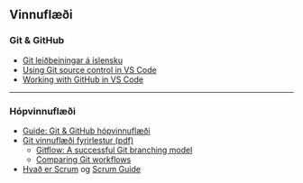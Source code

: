 ## Vinnuflæði

### Git & GitHub

- [Git leiðbeiningar á íslensku](https://github.com/gaui/git) 
- [Using Git source control in VS Code](https://code.visualstudio.com/docs/editor/versioncontrol) 
- ​[Working with GitHub in VS Code](https://code.visualstudio.com/docs/editor/github)

  
<!-- 
- [Git Handbók á íslensku (pdf)](https://github.com/GunnarThorunnarson/VEFTHROUN/blob/master/gogn/Git_Handbok_islensk.pdf)
- [Github skills](https://skills.github.com/)
- [Sourcetree](https://www.sourcetreeapp.com/) Git GUI 
- [Github: Git Cheat Sheet](https://training.github.com/downloads/github-git-cheat-sheet.pdf)
- [Github Desktop](https://desktop.github.com/) 
- [Using Git in VS Code](https://code.visualstudio.com/docs/introvideos/versioncontrol)  (fókus á bara Git án þess að nota Github)
-->

---

### Hópvinnuflæði
- [Guide: Git & GitHub hópvinnuflæði](https://github.com/GunnarThorunnarson/CodeVoyagers/tree/develop/Guides/Workflow%20Long)
- [Git vinnuflæði fyrirlestur (pdf)](https://github.com/GunnarThorunnarson/VEFTHROUN/blob/master/gogn/Git_fyrirlestur.pdf)
  - [Gitflow: A successful Git branching model](https://nvie.com/posts/a-successful-git-branching-model/)
  - [Comparing Git workflows](https://www.atlassian.com/git/tutorials/comparing-workflows)
- [Hvað er Scrum](https://www.scrum.org/resources/what-is-scrum) og [Scrum Guide](https://www.scrumguides.org/scrum-guide.html)
  
<!--
![Skýringarmynd af Gitflow](https://github.com/GunnarThorunnarson/VEFTHROUN/blob/master/myndir/Gitflow.svg)
Þessi mynd sýnir virkni Gitflow. Eitt `main` branch heldur utan um stable útgáfu appsins hverju sinni. 
- `develop` branch-ið er uppfært þegar eiginleikar (`feature` eða `bugfix`) eru tilbúin. 
- `feature` branch verða búin til þegar einhver vill prófa að bæta einhverju nýju við og ef það virkar vel verður það merge-að `develop` branchinu. 
- Þegar tími er til kominn eru búin til `release` sem eru sameinuð við `master` branch-ið.
-->

<!--
### Skipulag 
- [How to setup a GitHub organization, project and team](https://github.com/collab-uniba/socialcde4eclipse/wiki/How-to-setup-a-GitHub-organization,-project-and-team)
- [Github Project managment](https://github.com/features/project-management/) & [About Github project boards (classic)](https://docs.github.com/en/free-pro-team@latest/github/managing-your-work-on-github/about-project-boards#templates-for-project-boards)
- [Mastering Issues](https://guides.github.com/features/issues/#filtering)
---

-->

